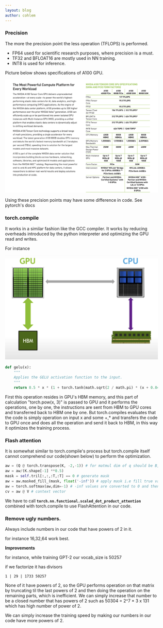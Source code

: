```yaml
---
layout: blog
author: cohlem
---
```


### Precision

The more the precision point the less operation (TFLOPS) is performed.

- FP64 used for scientific research purposes, where precision is a must.
- TF32 and BFLOAT16 are mostly used in NN training.
- INT8 is used for inference.

Picture below shows specifications of A100 GPU.

![GPU precision](/assets/images/2025-01-02-training-speed-optimization/fig1.png)

Using these precision points may have some difference in code.
See pytorch's docs

### torch.compile

It works in a similar fashion like the GCC compiler. It works by reducing overheads introduced by the python interpreter and optimizing the GPU read and writes.

For instance

![gpu memory](/assets/images/2025-01-02-training-speed-optimization/fig2.png)

```python
def gelu(x):
    """
    Applies the GELU activation function to the input.
    """
    return 0.5 * x * (1 + torch.tanh(math.sqrt(2 / math.pi) * (x + 0.044715 * torch.pow(x, 3))))
```

First this operation resides in GPU's HBM memory, and this part of calculation "torch.pow(x, 3)" is passed to GPU and it performs the operations, one by one, the instructions are sent from HBM to GPU cores and transferred back to HBM one by one. But torch.compiles evaluates that the code is simply operation on input x and some +,\* and transfers the code to GPU once and does all the operation and send it back to HBM, in this way it optimizes the training process.

### Flash attention

It is somewhat similar to torch.compile's process but torch.compile itself cannot comprehend our code(shown below) to perform the optimization.

```python
aw = (Q @ torch.transpose(K, -2,-1)) # for matmul dim of q should be B,T,C and k should be B,C,T
aw = aw/(K.shape[-1] **0.5)
mask = self.tril[:,:,:T,:T] == 0 # generate mask
aw = aw.masked_fill_(mask, float('-inf')) # apply mask i.e fill true values with -inf
aw = torch.softmax(aw,dim=-1) # -inf values are converted to 0 and then each row is normalized
cv = aw @ V # context vector


```

We have to call **`torch.nn.functional.scaled_dot_product_attention`** combined with torch.compile to use FlashAttention in our code.

### Remove ugly numbers.

Always include numbers in our code that have powers of 2 in it.

for instance 16,32,64 work best.

**Improvements**

for instance, while training GPT-2 our vocab_size is 50257

if we factorize it has divisors

```
1 | 29 | 1733 50257
```

None of it have powers of 2, so the GPU performs operation on that matrix by truncating til the last powers of 2 and then doing the operation on the remaining parts, which is inefficient. We can simply increase that number to be a closed number that has powers of 2 such as 50304 = 2^7 × 3 x 131 which has high number of power of 2.

We can simply increase the training speed by making our numbers in our code have more powers of 2.

